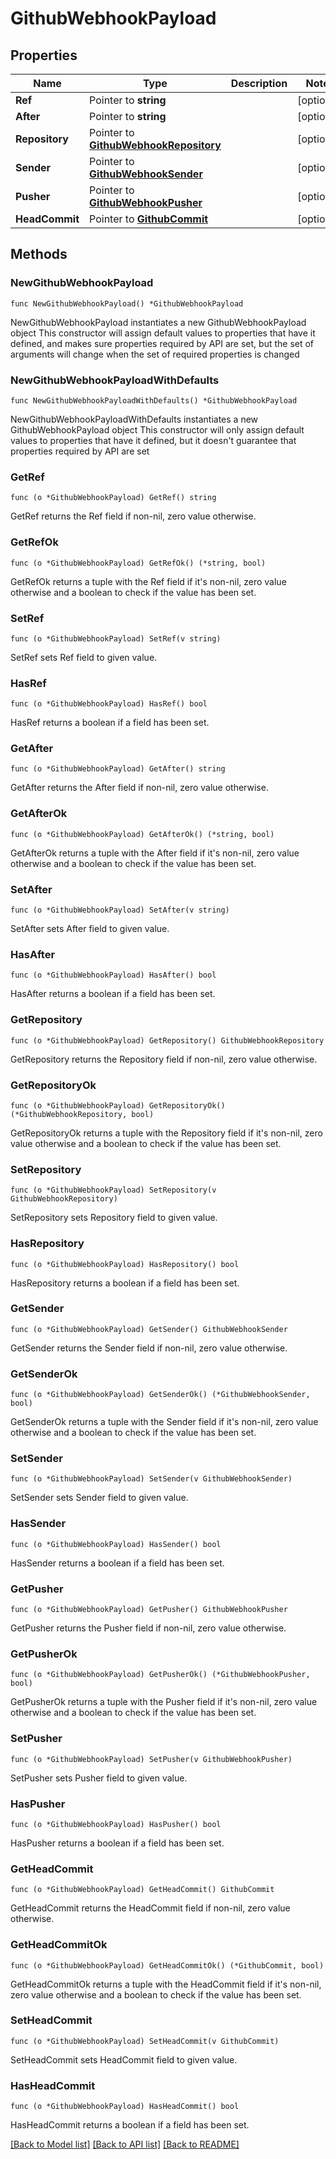 # GithubWebhookPayload

## Properties

Name | Type | Description | Notes
------------ | ------------- | ------------- | -------------
**Ref** | Pointer to **string** |  | [optional] 
**After** | Pointer to **string** |  | [optional] 
**Repository** | Pointer to [**GithubWebhookRepository**](GithubWebhookRepository.md) |  | [optional] 
**Sender** | Pointer to [**GithubWebhookSender**](GithubWebhookSender.md) |  | [optional] 
**Pusher** | Pointer to [**GithubWebhookPusher**](GithubWebhookPusher.md) |  | [optional] 
**HeadCommit** | Pointer to [**GithubCommit**](GithubCommit.md) |  | [optional] 

## Methods

### NewGithubWebhookPayload

`func NewGithubWebhookPayload() *GithubWebhookPayload`

NewGithubWebhookPayload instantiates a new GithubWebhookPayload object
This constructor will assign default values to properties that have it defined,
and makes sure properties required by API are set, but the set of arguments
will change when the set of required properties is changed

### NewGithubWebhookPayloadWithDefaults

`func NewGithubWebhookPayloadWithDefaults() *GithubWebhookPayload`

NewGithubWebhookPayloadWithDefaults instantiates a new GithubWebhookPayload object
This constructor will only assign default values to properties that have it defined,
but it doesn't guarantee that properties required by API are set

### GetRef

`func (o *GithubWebhookPayload) GetRef() string`

GetRef returns the Ref field if non-nil, zero value otherwise.

### GetRefOk

`func (o *GithubWebhookPayload) GetRefOk() (*string, bool)`

GetRefOk returns a tuple with the Ref field if it's non-nil, zero value otherwise
and a boolean to check if the value has been set.

### SetRef

`func (o *GithubWebhookPayload) SetRef(v string)`

SetRef sets Ref field to given value.

### HasRef

`func (o *GithubWebhookPayload) HasRef() bool`

HasRef returns a boolean if a field has been set.

### GetAfter

`func (o *GithubWebhookPayload) GetAfter() string`

GetAfter returns the After field if non-nil, zero value otherwise.

### GetAfterOk

`func (o *GithubWebhookPayload) GetAfterOk() (*string, bool)`

GetAfterOk returns a tuple with the After field if it's non-nil, zero value otherwise
and a boolean to check if the value has been set.

### SetAfter

`func (o *GithubWebhookPayload) SetAfter(v string)`

SetAfter sets After field to given value.

### HasAfter

`func (o *GithubWebhookPayload) HasAfter() bool`

HasAfter returns a boolean if a field has been set.

### GetRepository

`func (o *GithubWebhookPayload) GetRepository() GithubWebhookRepository`

GetRepository returns the Repository field if non-nil, zero value otherwise.

### GetRepositoryOk

`func (o *GithubWebhookPayload) GetRepositoryOk() (*GithubWebhookRepository, bool)`

GetRepositoryOk returns a tuple with the Repository field if it's non-nil, zero value otherwise
and a boolean to check if the value has been set.

### SetRepository

`func (o *GithubWebhookPayload) SetRepository(v GithubWebhookRepository)`

SetRepository sets Repository field to given value.

### HasRepository

`func (o *GithubWebhookPayload) HasRepository() bool`

HasRepository returns a boolean if a field has been set.

### GetSender

`func (o *GithubWebhookPayload) GetSender() GithubWebhookSender`

GetSender returns the Sender field if non-nil, zero value otherwise.

### GetSenderOk

`func (o *GithubWebhookPayload) GetSenderOk() (*GithubWebhookSender, bool)`

GetSenderOk returns a tuple with the Sender field if it's non-nil, zero value otherwise
and a boolean to check if the value has been set.

### SetSender

`func (o *GithubWebhookPayload) SetSender(v GithubWebhookSender)`

SetSender sets Sender field to given value.

### HasSender

`func (o *GithubWebhookPayload) HasSender() bool`

HasSender returns a boolean if a field has been set.

### GetPusher

`func (o *GithubWebhookPayload) GetPusher() GithubWebhookPusher`

GetPusher returns the Pusher field if non-nil, zero value otherwise.

### GetPusherOk

`func (o *GithubWebhookPayload) GetPusherOk() (*GithubWebhookPusher, bool)`

GetPusherOk returns a tuple with the Pusher field if it's non-nil, zero value otherwise
and a boolean to check if the value has been set.

### SetPusher

`func (o *GithubWebhookPayload) SetPusher(v GithubWebhookPusher)`

SetPusher sets Pusher field to given value.

### HasPusher

`func (o *GithubWebhookPayload) HasPusher() bool`

HasPusher returns a boolean if a field has been set.

### GetHeadCommit

`func (o *GithubWebhookPayload) GetHeadCommit() GithubCommit`

GetHeadCommit returns the HeadCommit field if non-nil, zero value otherwise.

### GetHeadCommitOk

`func (o *GithubWebhookPayload) GetHeadCommitOk() (*GithubCommit, bool)`

GetHeadCommitOk returns a tuple with the HeadCommit field if it's non-nil, zero value otherwise
and a boolean to check if the value has been set.

### SetHeadCommit

`func (o *GithubWebhookPayload) SetHeadCommit(v GithubCommit)`

SetHeadCommit sets HeadCommit field to given value.

### HasHeadCommit

`func (o *GithubWebhookPayload) HasHeadCommit() bool`

HasHeadCommit returns a boolean if a field has been set.


[[Back to Model list]](../README.md#documentation-for-models) [[Back to API list]](../README.md#documentation-for-api-endpoints) [[Back to README]](../README.md)


